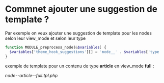 # Commnet ajouter une suggestion de template ?

Par exemple on veux ajouter une suggestion de template pour les nodes selon leur view_mode et selon leur type


```php
function MODULE_preprocess_node(&$variables) {
  $variables['theme_hook_suggestions'][] = 'node__' . $variables['type'] . '__' . $variables['view_mode'];
}
```

exemple de template pour un contenu de type **article** en view_mode **full** : 

*node--article--full.tpl.php*


